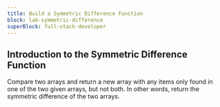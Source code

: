 ```yaml
---
title: Build a Symmetric Difference Function
block: lab-symmetric-difference
superBlock: full-stack-developer
---
```


## Introduction to the Symmetric Difference Function

Compare two arrays and return a new array with any items only found in one of the two given arrays, but not both. In other words, return the symmetric difference of the two arrays.
